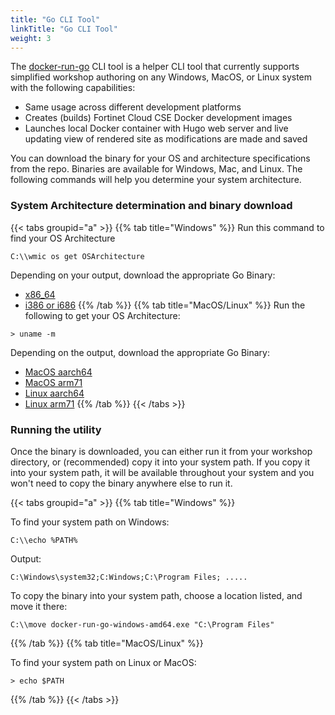 ```yaml
---
title: "Go CLI Tool"
linkTitle: "Go CLI Tool"
weight: 3
---
```


The [docker-run-go](https://github.com/FortinetCloudCSE/docker-run-go/) CLI tool is a helper CLI tool that currently supports simplified workshop authoring on any Windows, MacOS, or Linux system with the following capabilities:

* Same usage across different development platforms
* Creates (builds) Fortinet Cloud CSE Docker development images
* Launches local Docker container with Hugo web server and live updating view of rendered site as modifications are made and saved

You can download the binary for your OS and architecture specifications from the repo. Binaries are available for Windows, Mac, and Linux. The following commands will help you determine your system architecture.


### System Architecture determination and binary download

{{< tabs groupid="a" >}}
{{% tab title="Windows" %}}
Run this command to find your OS Architecture 
```shell
C:\\wmic os get OSArchitecture
```

Depending on your output, download the appropriate Go Binary:
- [x86_64](https://github.com/FortinetCloudCSE/docker-run-go/raw/refs/heads/main/binaries/docker-run-go-windows-386.exe)
- [i386 or i686](https://github.com/FortinetCloudCSE/docker-run-go/raw/refs/heads/main/binaries/docker-run-go-windows-amd64.exe)
{{% /tab %}}
{{% tab title="MacOS/Linux" %}}
Run the following to get your OS Architecture:

```shell
> uname -m
```

Depending on the output, download the appropriate Go Binary:
- [MacOS aarch64](https://github.com/FortinetCloudCSE/docker-run-go/raw/refs/heads/main/binaries/docker-run-go-mac-amd64)
- [MacOS arm71](https://github.com/FortinetCloudCSE/docker-run-go/raw/refs/heads/main/binaries/docker-run-go-mac-arm64)
- [Linux aarch64](https://github.com/FortinetCloudCSE/docker-run-go/raw/refs/heads/main/binaries/docker-run-go-linux-amd64)
- [Linux arm71](https://github.com/FortinetCloudCSE/docker-run-go/raw/refs/heads/main/binaries/docker-run-go-linux-arm64)
{{% /tab %}}
{{< /tabs >}}

### Running the utility

Once the binary is downloaded, you can either run it from your workshop directory, or (recommended) copy it into your system path. If you copy it into your system path, it will be available throughout your system and you won't need to copy the binary anywhere else to run it.

{{< tabs groupid="a" >}}
{{% tab title="Windows" %}}

To find your system path on Windows:

```shell
C:\\echo %PATH%
``` 

Output:

```shell
C:\Windows\system32;C:Windows;C:\Program Files; .....
```

To copy the binary into your system path, choose a location listed, and move it there:

```shell
C:\\move docker-run-go-windows-amd64.exe "C:\Program Files"
```
{{% /tab %}}
{{% tab title="MacOS/Linux" %}}

To find your system path on Linux or MacOS:

```shell
> echo $PATH
```
{{% /tab %}}
{{< /tabs >}}
